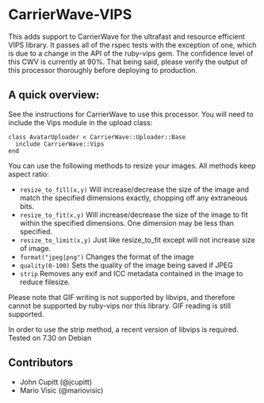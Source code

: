 CarrierWave-VIPS
======================

This adds support to CarrierWave for the ultrafast and resource efficient
VIPS library. It passes all of the rspec tests with the exception of one,
which is due to a change in the API of the ruby-vips gem. The confidence
level of this CWV is currently at 90%.  That being said, please verify the
output of this processor thoroughly before deploying to production.

A quick overview:
---------------------

See the instructions for CarrierWave to use this processor. You will need
to include the Vips module in the upload class:


    class AvatarUploader < CarrierWave::Uploader::Base
      include CarrierWave::Vips
    end

You can use the following methods to resize your images. All methods keep
aspect ratio:

* `resize_to_fill(x,y)` Will increase/decrease the size of the image and match the specified dimensions exactly, chopping off any extraneous bits.
* `resize_to_fit(x,y)` Will increase/decrease the size of the image to fit within the specified dimensions. One dimension may be less than specified.
* `resize_to_limit(x,y)` Just like resize_to_fit except will not increase size of image.
* `format("jpeg|png")` Changes the format of the image
* `quality(0-100)` Sets the quality of the image being saved if JPEG
* `strip` Removes any exif and ICC metadata contained in the image to reduce filesize.

Please note that GIF writing is not supported by libvips, and therefore cannot be supported by ruby-vips nor this library. GIF reading is still supported.

In order to use the strip method, a recent version of libvips is required. Tested on 7.30 on Debian

Contributors
---------------------
* John Cupitt (@jcupitt)
* Mario Visic (@mariovisic)

